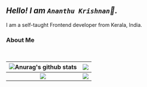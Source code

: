 ## _Hello! I am `Ananthu Krishnan`👋._

I am a self-taught Frontend developer from Kerala, India.

### **About Me**

<!-- - 💪 3<sup>+</sup> years of experience in _Django, Flask, Flutter & Vue.js_ -->

<br>

<!-- <p align="center">
    <img height="50" src="./assets/python.png" alt="Python"/>
    <img height="50" src="./assets/django.svg" alt="Django"/>
    <img height="50" src="./assets/flask.png" alt="Flask"/>
    <img height="50" src="./assets/dart.png" alt="Dart"/>
    <img height="50" src="./assets/flutter.png" alt="Flutter"/>
    <img height="50" src="./assets/javascript.png" alt="JavaScript"/>
    <img height="50" src="./assets/vue.png" alt="Vue"/>
    <img height="50" src="./assets/bootstrap.svg" alt="Bootstrap"/>
    <img height="50" src="./assets/heroku.svg" alt="Heroku"/>
    <img height="50" src="./assets/firebase.png" alt="Firebase"/>
    <img height="50" src="./assets/html.png" alt="HTML"/>
    <img height="50" src="./assets/css.png" alt="CSS"/>
</p> -->

<!-- <br/> -->

| <img align="center" src="https://github-readme-stats.vercel.app/api?username=anandhukrish&show_icons=true&include_all_commits=true&theme=radical&hide_border=true&count_private=true" alt="Anurag's github stats" /> | <img align="center" src="https://github-readme-stats.vercel.app/api/top-langs/?username=anandhukrish&layout=compact&theme=radical&hide_border=true&count_private=true" /> |
| :------------------------------------------------------------------------------------------------------------------------------------------------------------------------------------------------------------------: | :-----------------------------------------------------------------------------------------------------------------------------------------------------------------------: |
|                                         <img align="center" src="https://github-readme-stats.vercel.app/api/pin/?username=anandhukrish&repo=quik-messenger&theme=radical" />                                         |                   <img align="center" src="https://github-readme-stats.vercel.app/api/pin/?username=anandhukrish&repo=bulk-squarefit&theme=radical" />                    |

<!--
**anandhukrish/anandhukrish** is a ✨ _special_ ✨ repository because its `README.md` (this file) appears on your GitHub profile.

Here are some ideas to get you started:

- 🔭 I’m currently working on ...
- 🌱 I’m currently learning ...
- 👯 I’m looking to collaborate on ...
- 🤔 I’m looking for help with ...
- 💬 Ask me about ...
- 📫 How to reach me: ...
- 😄 Pronouns: ...
- ⚡ Fun fact: ...
-->

